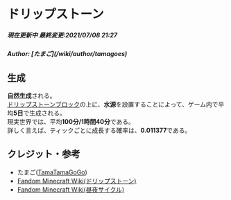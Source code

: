 # ドリップストーン
<h5>現在更新中
最終変更:2021/07/08 21:27</h5>
<h5>Author: [たまご](/wiki/author/tamagoes)</h5>

## 生成
**自然生成**される。  
[ドリップストーンブロック](/wiki/dripstone-block)の上に、**水源**を設置することによって、ゲーム内で平均**5日**で生成される。  
現実世界では、平均**100分/1時間40分**である。  
詳しく言えば、ティックごとに成長する確率は、**0.011377**である。

## クレジット・参考
 - たまご([TamaTamaGoGo](https://github.com/tamatamagogo))
 - [Fandom Minecraft Wiki(ドリップストーン)](https://minecraft.fandom.com/ja/wiki/%E9%8D%BE%E4%B9%B3%E7%9F%B3)
 - [Fandom Minecraft Wiki(昼夜サイクル)](https://minecraft.fandom.com/ja/wiki/%E6%98%BC%E5%A4%9C%E3%82%B5%E3%82%A4%E3%82%AF%E3%83%AB)
